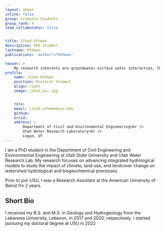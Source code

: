 ```yaml
---
layout: about
inline: false
group: Graduate Students
group_rank: 4
team_collaborator: false


title: Jihad Othman
description: PhD student
lastname: Othman
publications: 'author^=*Othman'

teaser: >
    My research interests are groundwater-surface water interaction, the application of integrated hydrological models to study the impact of climate, land use, and landcover change on watershed hydrological and biogeochemical precesses.
profile:
    name: Jihad Othman
    position: Doctoral Student 
    align: right
    image: jihad_pic.jpg


    role: 
    email: jihad.othman@usu.edu
    github: 
    orcid: 
    address: >
        Department of Civil and Environmental Engineering<br />
        Utah Water Research Laboratory<br />
        Logan, UT
---
```


I am a PhD student in the Department of Civil Engineering and Environmental Engineering at Utah State University and Utah Water Research Lab. My research focuses on advancing integrated hydrological models to study the impact of climate, land use, and landcover change on watershed hydrological and biogeochemical processes.

Prior to join USU, I was a Research Assistant at the American University of Beirut fro 2 years. 

## Short Bio

I received my B.S. and M.S. in Geology and Hydrogeology from the Lebanese University, Lebanon, in 2017 and 2020, respectively. I started pursuing my doctoral degree at USU in 2022

